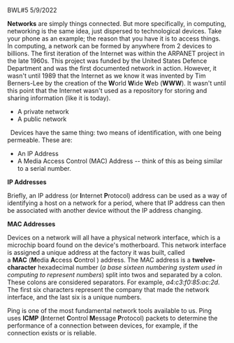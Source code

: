 ﻿BWL#5                                                   5/9/2022

**Networks** are simply things connected. But more specifically, in computing, networking is the same idea, just dispersed to technological devices. Take your phone as an example; the reason that you have it is to access things. In computing, a network can be formed by anywhere from 2 devices to billions. The first iteration of the Internet was within the ARPANET project in the late 1960s. This project was funded by the United States Defence Department and was the first documented network in action. However, it wasn't until 1989 that the Internet as we know it was invented by Tim Berners-Lee by the creation of the **W**orld **W**ide **W**eb (**WWW**). It wasn't until this point that the Internet wasn't used as a repository for storing and sharing information (like it is today).

- A private network
- A public network

` `Devices have the same thing: two means of identification, with one being permeable. These are:

- An IP Address
- A Media Access Control (MAC) Address -- think of this as being similar to a serial number.

**IP Addresses**

Briefly, an IP address (or **I**nternet **P**rotocol) address can be used as a way of identifying a host on a network for a period, where that IP address can then be associated with another device without the IP address changing.

**MAC Addresses**

Devices on a network will all have a physical network interface, which is a microchip board found on the device's motherboard. This network interface is assigned a unique address at the factory it was built, called a **MAC** (**M**edia **A**ccess **C**ontrol ) address. The MAC address is a **twelve-character** hexadecimal number (*a base sixteen numbering system used in computing to represent numbers*) split into twos and separated by a colon. These colons are considered separators. For example, *a4:c3:f0:85:ac:2d*. The first six characters represent the company that made the network interface, and the last six is a unique numbers.

Ping is one of the most fundamental network tools available to us. Ping uses **ICMP** (**I**nternet **C**ontrol **M**essage **P**rotocol) packets to determine the performance of a connection between devices, for example, if the connection exists or is reliable.

